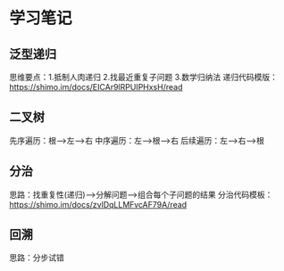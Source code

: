 # 学习笔记
## 泛型递归
思维要点：1.抵制人肉递归 2.找最近重复子问题 3.数学归纳法
递归代码模版：https://shimo.im/docs/EICAr9lRPUIPHxsH/read

## 二叉树
先序遍历：根-->左-->右
中序遍历：左-->根-->右
后续遍历：左-->右-->根

## 分治
思路：找重复性(递归)-->分解问题-->组合每个子问题的结果
分治代码模板：https://shimo.im/docs/zvlDqLLMFvcAF79A/read

## 回溯
思路：分步试错

